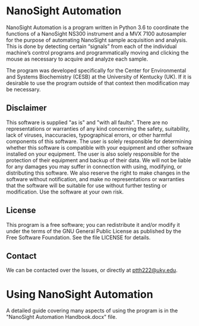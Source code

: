 NanoSight Automation
=============

NanoSight Automation is a program written in Python 3.6 to coordinate the functions of a NanoSight NS300 instrument and a MVX 7100 autosampler for the purpose of automating NanoSight sample acquisition and analysis. This is done by detecting certain “signals” from each of the individual machine’s control programs and programmatically moving and clicking the mouse as necessary to acquire and analyze each sample. 

The program was developed specifically for the Center for Environmental and Systems Biochemistry (CESB) at the University of Kentucky (UK). If it is desirable to use the program outside of that context then modification may be necessary.

Disclaimer
-----------
This software is supplied "as is" and "with all faults". There are no representations or warranties of any kind concerning the safety, suitability, lack of viruses, inaccuracies, typographical errors, or other harmful components of this software. The user is solely responsible for determining whether this software is compatible with your equipment and other software installed on your equipment. The user is also solely responsible for the protection of their equipment and backup of their data. We will not be liable for any damages you may suffer in connection with using, modifying, or distributing this software. We also reserve the right to make changes in the software without notification, and make no representations or warranties that the software will be suitable for use without further testing or modification. Use the software at your own risk.

License
--------
This program is a free software; you can redistribute it and/or modify it under the terms of the GNU General Public License as published by the Free Software Foundation. See the file LICENSE for details.

Contact
--------
We can be contacted over the Issues, or directly at ptth222@uky.edu.


Using NanoSight Automation
=================

A detailed guide covering many aspects of using the program is in the "NanoSight Automation Handbook.docx" file.